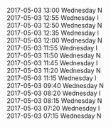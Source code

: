 2017-05-03 13:00 Wednesday  N  
2017-05-03 12:55 Wednesday  I  
2017-05-03 12:50 Wednesday  N  
2017-05-03 12:35 Wednesday  I  
2017-05-03 12:00 Wednesday  N  
2017-05-03 11:55 Wednesday  I  
2017-05-03 11:50 Wednesday  N  
2017-05-03 11:45 Wednesday  I  
2017-05-03 11:20 Wednesday  N  
2017-05-03 11:15 Wednesday  I  
2017-05-03 09:40 Wednesday  N  
2017-05-03 08:20 Wednesday  I  
2017-05-03 08:15 Wednesday  N  
2017-05-03 07:20 Wednesday  I  
2017-05-03 07:15 Wednesday  N  
